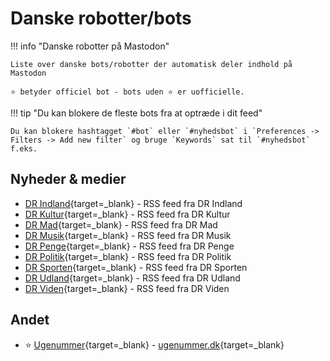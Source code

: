 # Danske robotter/bots

!!! info "Danske robotter på Mastodon"

    Liste over danske bots/robotter der automatisk deler indhold på Mastodon

    ⭐️ betyder officiel bot - bots uden ⭐️ er uofficielle.

!!! tip "Du kan blokere de fleste bots fra at optræde i dit feed"

    Du kan blokere hashtagget `#bot` eller `#nyhedsbot` i `Preferences -> Filters -> Add new filter` og bruge `Keywords` sat til `#nyhedsbot` f.eks.

## Nyheder & medier

- [DR Indland](https://expressional.social/@DRIndland){target=_blank} - RSS feed fra DR Indland
- [DR Kultur](https://expressional.social/@DRKultur){target=_blank} - RSS feed fra DR Kultur
- [DR Mad](https://expressional.social/@DRMad){target=_blank} - RSS feed fra DR Mad
- [DR Musik](https://expressional.social/@DRMusik){target=_blank} - RSS feed fra DR Musik
- [DR Penge](https://expressional.social/@DRPenge){target=_blank} - RSS feed fra DR Penge
- [DR Politik](https://expressional.social/@DRPolitik){target=_blank} - RSS feed fra DR Politik
- [DR Sporten](https://expressional.social/@DRSporten){target=_blank} - RSS feed fra DR Sporten
- [DR Udland](https://expressional.social/@DRUdland){target=_blank} - RSS feed fra DR Udland
- [DR Viden](https://expressional.social/@DRViden){target=_blank} - RSS feed fra DR Viden

## Andet

- ⭐️ [Ugenummer](https://expressional.social/@ugenr){target=_blank} - [ugenummer.dk](https://ugenr.dk/){target=_blank}

